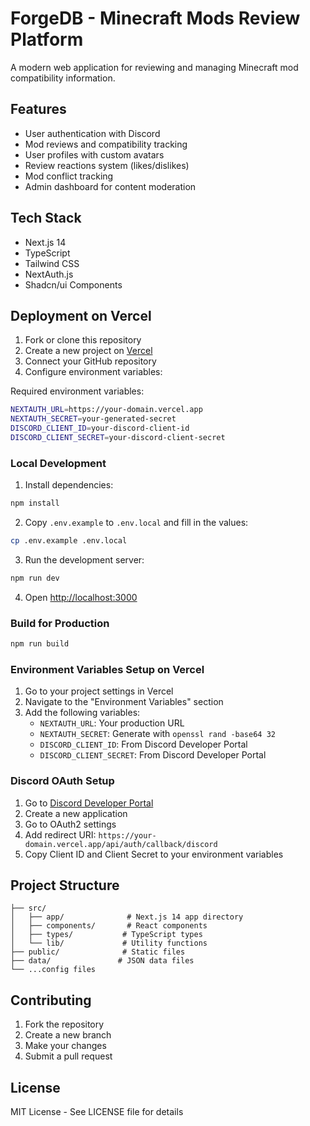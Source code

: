 # ForgeDB - Minecraft Mods Review Platform

A modern web application for reviewing and managing Minecraft mod compatibility information.

## Features

- User authentication with Discord
- Mod reviews and compatibility tracking
- User profiles with custom avatars
- Review reactions system (likes/dislikes)
- Mod conflict tracking
- Admin dashboard for content moderation

## Tech Stack

- Next.js 14
- TypeScript
- Tailwind CSS
- NextAuth.js
- Shadcn/ui Components

## Deployment on Vercel

1. Fork or clone this repository
2. Create a new project on [Vercel](https://vercel.com)
3. Connect your GitHub repository
4. Configure environment variables:

Required environment variables:
```bash
NEXTAUTH_URL=https://your-domain.vercel.app
NEXTAUTH_SECRET=your-generated-secret
DISCORD_CLIENT_ID=your-discord-client-id
DISCORD_CLIENT_SECRET=your-discord-client-secret
```

### Local Development

1. Install dependencies:
```bash
npm install
```

2. Copy `.env.example` to `.env.local` and fill in the values:
```bash
cp .env.example .env.local
```

3. Run the development server:
```bash
npm run dev
```

4. Open [http://localhost:3000](http://localhost:3000)

### Build for Production

```bash
npm run build
```

### Environment Variables Setup on Vercel

1. Go to your project settings in Vercel
2. Navigate to the "Environment Variables" section
3. Add the following variables:
   - `NEXTAUTH_URL`: Your production URL
   - `NEXTAUTH_SECRET`: Generate with `openssl rand -base64 32`
   - `DISCORD_CLIENT_ID`: From Discord Developer Portal
   - `DISCORD_CLIENT_SECRET`: From Discord Developer Portal

### Discord OAuth Setup

1. Go to [Discord Developer Portal](https://discord.com/developers/applications)
2. Create a new application
3. Go to OAuth2 settings
4. Add redirect URI: `https://your-domain.vercel.app/api/auth/callback/discord`
5. Copy Client ID and Client Secret to your environment variables

## Project Structure

```
├── src/
│   ├── app/              # Next.js 14 app directory
│   ├── components/       # React components
│   ├── types/           # TypeScript types
│   └── lib/             # Utility functions
├── public/              # Static files
├── data/               # JSON data files
└── ...config files
```

## Contributing

1. Fork the repository
2. Create a new branch
3. Make your changes
4. Submit a pull request

## License

MIT License - See LICENSE file for details
